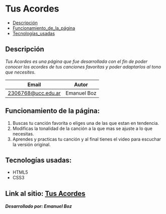 # Tus Acordes
- [Descripción](#descripción)
- [Funcionamiento_de_la_página](#funcionamiento-de-la-página)
- [Tecnologías_usadas](#tecnologías-usadas)
## Descripción

*Tus Acordes es una página que fue desarrollada con el fin de poder conocer los acordes de tus canciones favoritas y poder adaptarlos al tono que necesites.*

| Email | Autor |
|-------|---------|
|2306768@ucc.edu.ar|Emanuel Boz|
## Funcionamiento de la página:

1. Buscas tu canción favorita o eliges una de las que estan en tendencia.
2. Modificas la tonalidad de la canción a la que mas se ajuste a lo que necesitas.
3. Aprendes y practicas tu canción y al final tienes el video para escuchar la versión original.

## Tecnologías usadas: ##

- HTML5
- CSS3

## Link al sitio: [Tus Acordes](https://ucc-labcompu2.github.io/proyecto2024-boz/)

#### *Desarrollado por: Emanuel Boz*
